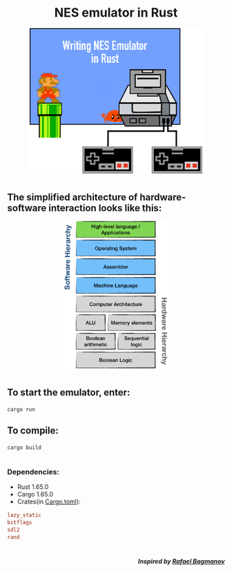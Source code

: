 <div align="center">

# **NES emulator in Rust**

<img src="nes.png" alt="nes" width="400"/>

</div>

#

## The simplified architecture of hardware-software interaction looks like this:

<div align="center">

<img src="achitecture.png" alt="achitecture" width="250"/>

</div>

#

## To start the emulator, enter:

```console
cargo run
```

## To compile:

```console
cargo build
```
#

### Dependencies:

* Rust 1.65.0
* Cargo 1.65.0
* Crates(in [Cargo.toml](Cargo.toml)):
```toml
lazy_static
bitflags
sdl2
rand
```

#

<div align="right">

##### *Inspired by [Rafael Bagmanov](https://bugzmanov.github.io/)*

</div>